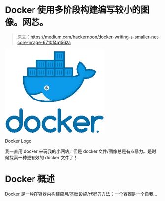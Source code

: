 # Docker 使用多阶段构建编写较小的图像。网芯。

> 原文：<https://medium.com/hackernoon/docker-writing-a-smaller-net-core-image-6710f4a1562a>

![](img/e1c4fb5920d3ad9fba0566644c7f13d7.png)

Docker Logo

我一直用 docker 来玩我的小网站，但是 docker 文件/图像总是有点暴力。是时候探索一种更有效的 docker 文件了！

# Docker 概述

Docker 是一种在容器内构建应用/基础设施/代码的方法；一个容器是一个自我…